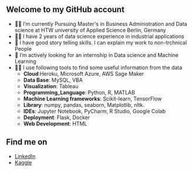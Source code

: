## Welcome to my GitHub account

- 👨‍🎓 I’m currently Pursuing Master's in Business Administration and Data science at HTW university of Applied Science Berlin, Germany
- 👷‍♂️ I have 2 years of data science experience in industrial applications
- 📖 I have good story telling skills. I can explain my work to non-trchnical People
- 🧐 I’m actively looking for an internship in Data science and Machine Learning
- 👨‍💻 I use following tools to find some useful information from the data
    - **Cloud**:Heroku, Microsoft Azure, AWS Sage Maker
    - **Data Base**: MySQL, VBA
    - **Visualization**: Tableau
    - **Programming_Language**: Python, R, MATLAB
    - **Machine Learning frameworks**: Scikit-learn, TensorFlow 
    - **Library**: numpy, pandas, seaborn, Matplotlib, nltk.
    - **IDEs**:  Jupyter Notebook, PyCharm, R Studio, Google Colab
    - **Deployment**: Flask, Docker
    - **Web Development**: HTML

## Find me on

- [LinkedIn](https://www.linkedin.com/in/sourabh-shrikant-kulkarni-065a52169)
- [Kaggle](https://www.kaggle.com/sourabhkulkarni2424)


  
